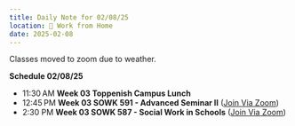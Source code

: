 ```yaml
---
title: Daily Note for 02/08/25
location: 🏡 Work from Home
date: 2025-02-08
---
```

Classes moved to zoom due to weather.

**Schedule 02/08/25**

- 11:30 AM **Week 03 Toppenish Campus Lunch**
- 12:45 PM **Week 03 SOWK 591 - Advanced Seminar II** ([Join Via Zoom]( https://heritage.zoom.us/my/dr.jacob))
- 2:30 PM **Week 03 SOWK 587 - Social Work in Schools** ([Join Via Zoom]( https://heritage.zoom.us/my/dr.jacob))